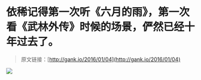 # 依稀记得第一次听《六月的雨》，第一次看《武林外传》时候的场景，俨然已经十年过去了。

> 原文链接：[http://gank.io/2016/01/04](http://gank.io/2016/01/04)

![](http://ww1.sinaimg.cn/large/7a8aed7bjw1ezn79ievhzj20p00odwhr.jpg)

